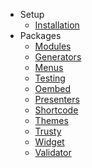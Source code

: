 - Setup
    - [Installation](/docs/1.0/installation)
- Packages
    - [Modules](/docs/1.0/modules)
    - [Generators](/docs/1.0/generators)
    - [Menus](/docs/1.0/menus)
    - [Testing](/docs/1.0/testing)
    - [Oembed](/docs/1.0/oembed)
    - [Presenters](/docs/1.0/presenters)
    - [Shortcode](/docs/1.0/shortcode)
    - [Themes](/docs/1.0/themes)
    - [Trusty](/docs/1.0/trusty)
    - [Widget](/docs/1.0/widget)
    - [Validator](/docs/1.0/validator)
